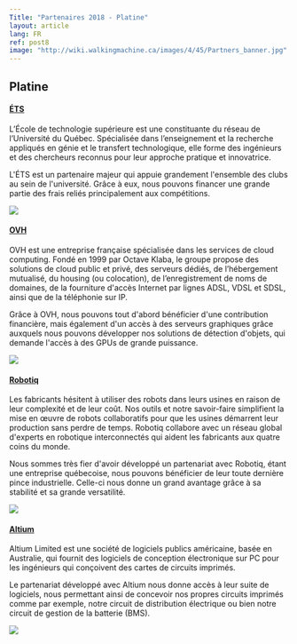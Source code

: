 ```yaml
---
Title: "Partenaires 2018 - Platine"
layout: article
lang: FR
ref: post8
image: "http://wiki.walkingmachine.ca/images/4/45/Partners_banner.jpg"
---
```


## Platine

#### **[ÉTS](https://www.etsmtl.ca)**
L’École de technologie supérieure est une constituante du réseau de l’Université du Québec. Spécialisée dans l’enseignement et la recherche appliqués en génie et le transfert technologique, elle forme des ingénieurs et des chercheurs reconnus pour leur approche pratique et innovatrice.

L'ÉTS est un partenaire majeur qui appuie grandement l'ensemble des clubs au sein de l'université. Grâce à eux, nous pouvons financer une grande partie des frais reliés principalement aux compétitions.

![](http://wiki.walkingmachine.ca/images/thumb/3/36/Ets-logo.png/320px-Ets-logo.png)

#### **[OVH](https://www.ovh.com/ca/en/)**
OVH est une entreprise française spécialisée dans les services de cloud computing. Fondé en 1999 par Octave Klaba, le groupe propose des solutions de cloud public et privé, des serveurs dédiés, de l’hébergement mutualisé, du housing (ou colocation), de l’enregistrement de noms de domaines, de la fourniture d'accès Internet par lignes ADSL, VDSL et SDSL, ainsi que de la téléphonie sur IP.

Grâce à OVH, nous pouvons tout d'abord bénéficier d'une contribution financière, mais également d'un accès à des serveurs graphiques grâce auxquels nous pouvons développer nos solutions de détection d'objets, qui demande l'accès à des GPUs de grande puissance.

![](http://wiki.walkingmachine.ca/images/thumb/9/9e/Partner-ovh.jpg/241px-Partner-ovh.jpg)

#### **[Robotiq](http://www.robotiq.com/)**
Les fabricants hésitent à utiliser des robots dans leurs usines en raison de leur complexité et de leur coût. Nos outils et notre savoir-faire simplifient la mise en œuvre de robots collaboratifs pour que les usines démarrent leur production sans perdre de temps. Robotiq collabore avec un réseau global d'experts en robotique interconnectés qui aident les fabricants aux quatre coins du monde.

Nous sommes très fier d'avoir développé un partenariat avec Robotiq, étant une entreprise québecoise, nous pouvons bénéficier de leur toute dernière pince industrielle. Celle-ci nous donne un grand avantage grâce à sa stabilité et sa grande versatilité.

![](http://wiki.walkingmachine.ca/images/6/6b/Partner-robotiq.jpg)

#### **[Altium](http://www.altium.com)**
Altium Limited est une société de logiciels publics américaine, basée en Australie, qui fournit des logiciels de conception électronique sur PC pour les ingénieurs qui conçoivent des cartes de circuits imprimés.

Le partenariat développé avec Altium nous donne accès à leur suite de logiciels, nous permettant ainsi de concevoir nos propres circuits imprimés comme par exemple, notre circuit de distribution électrique ou bien notre circuit de gestion de la batterie (BMS).

![](http://wiki.walkingmachine.ca/images/thumb/1/10/Partner-altium.png/320px-Partner-altium.png)
